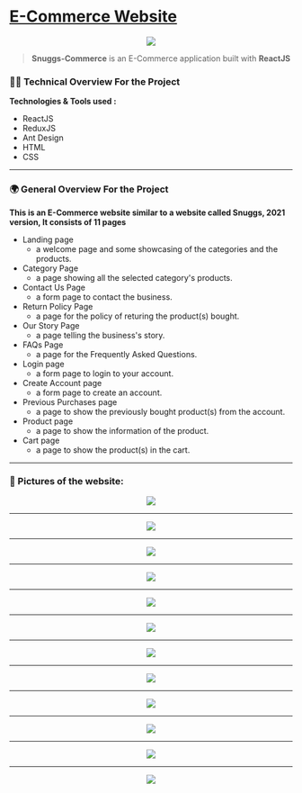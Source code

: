 # [E-Commerce Website](https://snuggs-commerce.netlify.app/)

<p  align="center">
  <img src="https://cdn.shopify.com/s/files/1/0007/7322/6555/files/black.png">
</p>

> **Snuggs-Commerce** is an E-Commerce application built with **ReactJS**

### 👨‍💻 Technical Overview For the Project
**Technologies & Tools used :**
- ReactJS
- ReduxJS
- Ant Design
- HTML
- CSS

<hr>

### 🌍 General Overview For the Project
 **This is an E-Commerce website similar to a website called Snuggs, 2021 version, It consists of 11 pages**


- Landing page
  - a welcome page and some showcasing of the categories and the products.
- Category Page
  - a page showing all the selected category's products.
- Contact Us Page
  - a form page to contact the business.
- Return Policy Page
  - a page for the policy of returing the product(s) bought.
- Our Story Page
  - a page telling the business's story. 
- FAQs Page
  - a page for the Frequently Asked Questions.
- Login  page
  - a form page to login to your account.
- Create Account  page
  - a form page to create an account.
- Previous Purchases page
  - a page to show the previously bought product(s) from the account.
- Product page
  - a page to show the information of the product.
- Cart page
  - a page to show the product(s) in the cart.
 
<hr>

### 📄 Pictures of the website:
<p align="center">
<img src="https://mohamedhassan98.netlify.app/static/media/HomePageWeb.57c8fdfa.png">
</p>

<hr>

<p align="center">
<img src="https://mohamedhassan98.netlify.app/static/media/CategoryWeb.d78372b2.png">
</p>

<hr>

<p align="center">
<img src="https://mohamedhassan98.netlify.app/static/media/ProductWeb.617eb7d6.png">
</p>

<hr>

<p align="center">
<img src="https://mohamedhassan98.netlify.app/static/media/CartEmptyWeb.f52ab08f.png">
</p>

<hr>

<p align="center">
<img src="https://mohamedhassan98.netlify.app/static/media/CartWeb.78306875.png">
</p>

<hr>

<p align="center">
<img src="https://mohamedhassan98.netlify.app/static/media/ContactUsWeb.a02cef62.png">
</p>

<hr>

<p align="center">
<img src="https://mohamedhassan98.netlify.app/static/media/ReturnWeb.dc676565.png">
</p>

<hr>

<p align="center">
<img src="https://mohamedhassan98.netlify.app/static/media/OurStoryWeb.558a3845.png">
</p>

<hr>

<p align="center">
<img src="https://mohamedhassan98.netlify.app/static/media/FAQsWeb.fa2c5ad6.png">
</p>

<hr>

<p align="center">
<img src="https://mohamedhassan98.netlify.app/static/media/CreateAccountWeb.82ad1236.png">
</p>

<hr>

<p align="center">
<img src="https://mohamedhassan98.netlify.app/static/media/LoginWeb.cdb221dd.png">
</p>

<hr>

<p align="center">
<img src="https://mohamedhassan98.netlify.app/static/media/PreviousPurchasesWeb.7936ca26.png">
</p>

